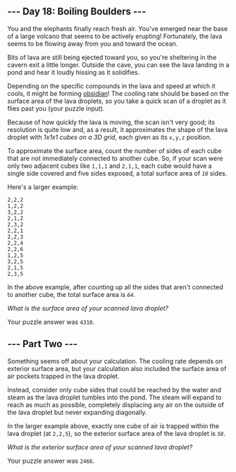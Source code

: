 ## --- Day 18: Boiling Boulders ---

You and the elephants finally reach fresh air. You've emerged near the base of a
large volcano that seems to be actively erupting! Fortunately, the lava seems to
be flowing away from you and toward the ocean.

Bits of lava are still being ejected toward you, so you're sheltering in the
cavern exit a little longer. Outside the cave, you can see the lava landing in a
pond and hear it loudly hissing as it solidifies.

Depending on the specific compounds in the lava and speed at which it cools, it
might be forming [obsidian](https://en.wikipedia.org/wiki/Obsidian)! The cooling
rate should be based on the surface area of the lava droplets, so you take a
quick scan of a droplet as it flies past you (your puzzle input).

Because of how quickly the lava is moving, the scan isn't very good; its
resolution is quite low and, as a result, it approximates the shape of the lava
droplet with _1x1x1 cubes on a 3D grid_, each given as its `x,y,z` position.

To approximate the surface area, count the number of sides of each cube that are
not immediately connected to another cube. So, if your scan were only two
adjacent cubes like `1,1,1` and `2,1,1`, each cube would have a single side
covered and five sides exposed, a total surface area of _`10`_ sides.

Here's a larger example:

    2,2,2
    1,2,2
    3,2,2
    2,1,2
    2,3,2
    2,2,1
    2,2,3
    2,2,4
    2,2,6
    1,2,5
    3,2,5
    2,1,5
    2,3,5

In the above example, after counting up all the sides that aren't connected to
another cube, the total surface area is _`64`_.

_What is the surface area of your scanned lava droplet?_

Your puzzle answer was `4310`.

## --- Part Two ---

Something seems off about your calculation. The cooling rate depends on exterior
surface area, but your calculation also included the surface area of air pockets
trapped in the lava droplet.

Instead, consider only cube sides that could be reached by the water and steam
as the lava droplet tumbles into the pond. The steam will expand to reach as
much as possible, completely displacing any air on the outside of the lava
droplet but never expanding diagonally.

In the larger example above, exactly one cube of air is trapped within the lava
droplet (at `2,2,5`), so the exterior surface area of the lava droplet is
_`58`_.

_What is the exterior surface area of your scanned lava droplet?_

Your puzzle answer was `2466`.
